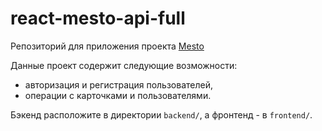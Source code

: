 # react-mesto-api-full
Репозиторий для приложения проекта [Mesto](https://github.com/tsharon-byte/react-mesto-api-full)

Данные проект содержит следующие возможности: 
 - авторизация и регистрация пользователей, 
 - операции с карточками и пользователями. 

Бэкенд расположите в директории `backend/`, а фронтенд - в `frontend/`. 